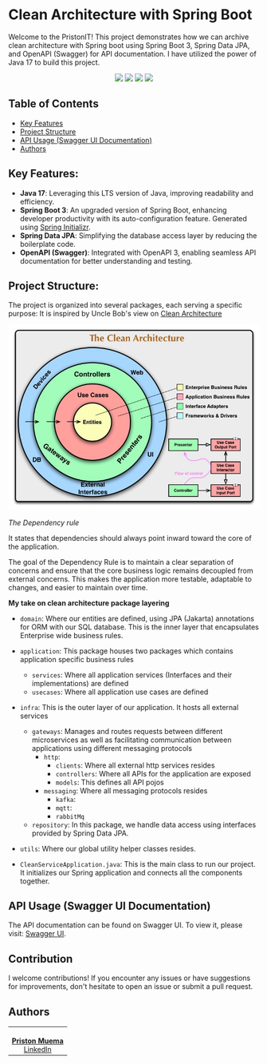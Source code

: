 # Clean Architecture with Spring Boot

Welcome to the PristonIT! This project demonstrates how we can archive clean architecture with Spring boot 
using Spring Boot 3, Spring Data JPA, and OpenAPI (Swagger) for API documentation.
I have utilized the power of Java 17 to build this project.



<p align="center">
     <a alt="Java">
        <img src="https://img.shields.io/badge/Java-v17-blue.svg" />
    </a>
    <a alt="Spring Boot">
        <img src="https://img.shields.io/badge/Spring%20Boot-v3.1.4-brightgreen.svg" />
    </a>
    <a alt="Maven">
        <img src="https://img.shields.io/badge/Maven-v3.x.x-lightgreen.svg" />
    </a>
    <a alt="MySQL">
        <img src="https://img.shields.io/badge/mysql-%2300f.svg?style=for-the-badge&logo=mysql&logoColor=white" />
    </a>
    
</p>

## Table of Contents

- [Key Features](#key-features)
- [Project Structure](#project-structure)
- [API Usage (Swagger UI Documentation)](#api-usage-swagger-ui-documentation)
- [Authors](#authors)

## Key Features:

- **Java 17**: Leveraging this LTS version of Java, improving readability and efficiency.
- **Spring Boot 3**: An upgraded version of Spring Boot, enhancing developer productivity with its auto-configuration
  feature. Generated using [Spring Initializr](https://start.spring.io/#!type=gradle-project&language=java&platformVersion=3.1.1&packaging=jar&jvmVersion=17&groupId=me.dio&artifactId=spring-boot-3-rest-api-template&name=spring-boot-3-rest-api-template&description=DIO%20Spring%20Boot%20RESTful%20API%20Template&packageName=me.dio&dependencies=web,data-jpa,h2,postgresql).
- **Spring Data JPA**: Simplifying the database access layer by reducing the boilerplate code.
- **OpenAPI (Swagger)**: Integrated with OpenAPI 3, enabling seamless API documentation for better understanding and
  testing.

## Project Structure:


The project is organized into several packages, each serving a specific purpose:
It is inspired by Uncle Bob's view on [Clean Architecture](https://blog.cleancoder.com/uncle-bob/2012/08/13/the-clean-architecture.html)

<p align="center">
  <img src="./assets/CleanArchitecture.jpg" alt="clean architecture diagram" />
</p>

*The Dependency rule*

It states that dependencies should always point inward toward the core of the application.

The goal of the Dependency Rule is to maintain a clear separation of concerns and ensure that the core business logic remains decoupled from external concerns. This makes the application more testable, adaptable to changes, and easier to maintain over time.

**My take on clean architecture package layering**

- `domain`: Where our entities are defined, using JPA (Jakarta) annotations for ORM with our SQL database.
  This is the inner layer that encapsulates Enterprise wide business rules.

- `application`: This package houses two packages which contains application specific business rules
  - `services`: Where all application services (Interfaces and their implementations)
    are defined
  - `usecases`: Where all application use cases are defined


- `infra`: This is the outer layer of our application. It hosts all external services
  - `gateways`: Manages and routes requests between different microservices as well as facilitating
    communication between applications using different messaging protocols
    - `http`:
      - `clients`: Where all external http services resides
      - `controllers`: Where all APIs for the application are exposed
      - `models`: This defines all API pojos
    - `messaging`: Where all messaging protocols resides
      - `kafka`:
      - `mqtt`:
      - `rabbitMq`
  - `repository`: In this package, we handle data access using interfaces provided by Spring Data JPA.

- `utils`: Where our global utility helper classes resides.

- `CleanServiceApplication.java`: This is the main class to run our project. It initializes our Spring application and connects all the components together.


## API Usage (Swagger UI Documentation)

The API documentation can be found on Swagger UI. To view it, please visit: [Swagger UI](http://localhost:8080/swagger-ui.html).

## Contribution

I welcome contributions! If you encounter any issues or have suggestions for improvements,
don't hesitate to open an issue or submit a pull request.


## Authors

<table>
  <tr>
    <td align="center"><a href="https://github.com/pristonmuema"><img src="https://avatars.githubusercontent.com/u/35369901?v=4" width="100px;" alt=""/><br/><strong>Priston Muema</strong></a><br/><a href="https://www.linkedin.com/in/pristonmuema/">LinkedIn</a></td>
  </tr>
</table>
